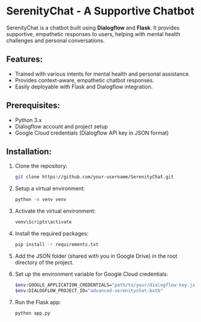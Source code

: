 # SerenityChat - A Supportive Chatbot

SerenityChat is a chatbot built using **Dialogflow** and **Flask**. It provides supportive, empathetic responses to users, helping with mental health challenges and personal conversations.

## Features:
- Trained with various intents for mental health and personal assistance.
- Provides context-aware, empathetic chatbot responses.
- Easily deployable with Flask and Dialogflow integration.

## Prerequisites:
- Python 3.x
- Dialogflow account and project setup
- Google Cloud credentials (Dialogflow API key in JSON format)

## Installation:
1. Clone the repository:
   ```bash
   git clone https://github.com/your-username/SerenityChat.git

2. Setup a virtual environment:
   ```bash
   python -m venv venv

3. Activate the virtual environment:
   ```bash
   venv\Scripts\activate

4. Install the required packages:
   ```bash
   pip install -r requirements.txt

5. Add the JSON folder (shared with you in Google Drive) in the root directory of the project.

6. Set up the environment variable for Google Cloud credentials:
   ```bash
   $env:GOOGLE_APPLICATION_CREDENTIALS="path/to/your/dialogflow-key.json" (Paste the path of the JSON folder)
   $env:DIALOGFLOW_PROJECT_ID="advanced-serenitychat-bxtb"
   ```
7. Run the Flask app:
   ```bash
   python app.py
   ```
